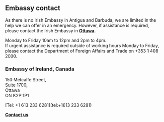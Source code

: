 ## Embassy contact

As there is no Irish Embassy in Antigua and Barbuda, we are limited in the help we can offer in an emergency. However, if assistance is required, please contact the Irish Embassy in [**Ottawa**](https://www.ireland.ie/en/canada/ottawa/)**.**

Monday to Friday 10am to 12pm and 2pm to 4pm.  
If urgent assistance is required outside of working hours Monday to Friday, please contact the Department of Foreign Affairs and Trade on +353 1 408 2000.

### Embassy of Ireland, Canada

150 Metcalfe Street,   
Suite 1700,   
Ottawa   
ON K2P 1P1

[Tel: +1 613 233 6281](tel:+1613 233 6281)

[**Contact us**](/en/canada/ottawa/contact/)